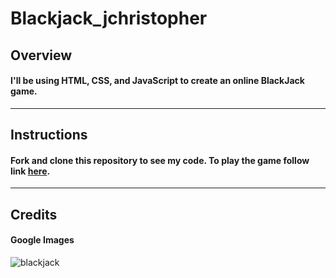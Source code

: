 # Blackjack_jchristopher

## Overview
#### I'll be using HTML, CSS, and JavaScript to create an online BlackJack game.
---
## Instructions
#### Fork and clone this repository to see my code. To play the game follow link [here](magnificent-appliance.surge.sh).
---
## Credits
#### Google Images
![blackjack](https://www.888casino.com/blog/sites/newblog.888casino.com/files/2019-09/blackjack-skills.png)
